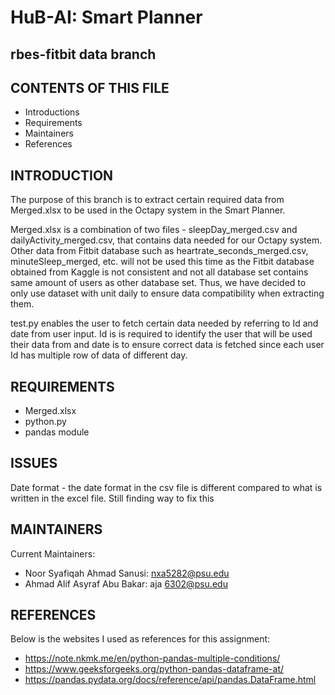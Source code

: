 # HuB-AI: Smart Planner

## rbes-fitbit data branch

## CONTENTS OF THIS FILE

* Introductions
* Requirements
* Maintainers
* References

## INTRODUCTION

The purpose of this branch is to extract certain required data from Merged.xlsx to be used in the Octapy system in the Smart Planner.

Merged.xlsx is a combination of two files - sleepDay_merged.csv and dailyActivity_merged.csv, that contains data needed for our Octapy system. Other data from Fitbit database such as heartrate_seconds_merged.csv, minuteSleep_merged, etc. will not be used this time as the Fitbit database obtained from Kaggle is not consistent and not all database set contains same amount of users as other database set. Thus, we have decided to only use dataset with unit daily to ensure data compatibility when extracting them.

test.py enables the user to fetch certain data needed by referring to Id and date from user input. Id is is required to identify the user that will be used their data from and date is to ensure correct data is fetched since each user Id has multiple row of data of different day. 

## REQUIREMENTS

* Merged.xlsx
* python.py
* pandas module

## ISSUES

Date format - the date format in the csv file is different compared to what is written in the excel file. Still finding way to fix this

## MAINTAINERS

Current Maintainers:

* Noor Syafiqah Ahmad Sanusi: nxa5282@psu.edu
* Ahmad Alif Asyraf Abu Bakar: aja 6302@psu.edu

## REFERENCES

Below is the websites I used as references for this assignment:

* https://note.nkmk.me/en/python-pandas-multiple-conditions/
* https://www.geeksforgeeks.org/python-pandas-dataframe-at/
* https://pandas.pydata.org/docs/reference/api/pandas.DataFrame.html 

